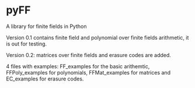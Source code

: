 # pyFF
A library for finite fields in Python

Version 0.1 contains finite field and polynomial over finite fields arithmetic, it is out for testing.

Version 0.2: matrices over finite fields and erasure codes are added.

4 files with examples: FF_examples for the basic arithemtic, FFPoly_examples for polynomials, FFMat_examples for matrices and EC_examples for erasure codes.
